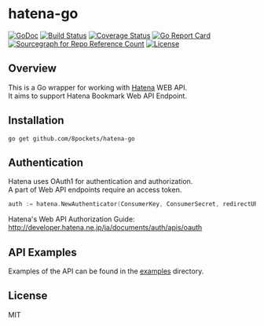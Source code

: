 hatena-go
===
[![GoDoc](http://img.shields.io/badge/godoc-reference-5272B4.svg?style=flat-square)](https://godoc.org/github.com/8pockets/hatena-go)
[![Build Status](https://img.shields.io/travis/8pockets/hatena-go.svg?style=flat-square)](https://travis-ci.org/8pockets/hatena-go)
[![Coverage Status](http://img.shields.io/coveralls/8pockets/hatena-go/master.svg?style=flat-square)](https://coveralls.io/github/8pockets/hatena-go?branch=master)
[![Go Report Card](https://goreportcard.com/badge/github.com/8pockets/hatena-go?style=flat-square)](https://goreportcard.com/report/github.com/8pockets/hatena-go)
[![Sourcegraph for Repo Reference Count](https://img.shields.io/sourcegraph/rrc//github.com/8pockets/hatena-go.svg?style=flat-square)](https://sourcegraph.com/github.com/8pockets/hatena-go)
[![License](http://img.shields.io/badge/license-MIT-blue.svg?style=flat-square)](https://github.com/8pockets/hatena-go/blob/master/LICENSE)

Overview
------------------
This is a Go wrapper for working with [Hatena](http://developer.hatena.ne.jp/ja/documents/bookmark/apis/rest) WEB API.  
It aims to support Hatena Bookmark Web API Endpoint.

Installation
------------------
`go get github.com/8pockets/hatena-go`

Authentication
------------------
Hatena uses OAuth1 for authentication and authorization.  
A part of Web API endpoints require an access token.

````Go
auth := hatena.NewAuthenticator(ConsumerKey, ConsumerSecret, redirectURI, scopes)

````

Hatena's Web API Authorization Guide:  
http://developer.hatena.ne.jp/ja/documents/auth/apis/oauth

API Examples
------------------
Examples of the API can be found in the [examples](https://github.com/8pockets/hatena-go/tree/master/examples) directory.

License
------------------
MIT
